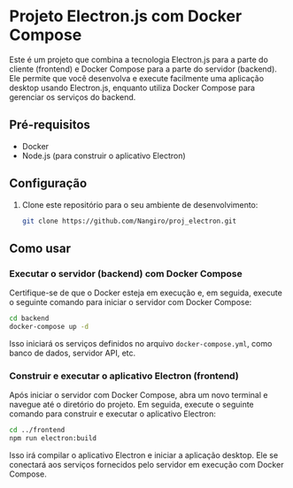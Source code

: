 # Projeto Electron.js com Docker Compose

Este é um projeto que combina a tecnologia Electron.js para a parte do cliente (frontend) e Docker Compose para a parte do servidor (backend). Ele permite que você desenvolva e execute facilmente uma aplicação desktop usando Electron.js, enquanto utiliza Docker Compose para gerenciar os serviços do backend.

## Pré-requisitos

- Docker
- Node.js (para construir o aplicativo Electron)

## Configuração

1. Clone este repositório para o seu ambiente de desenvolvimento:

    ```bash
    git clone https://github.com/Nangiro/proj_electron.git
    ```

## Como usar

### Executar o servidor (backend) com Docker Compose

Certifique-se de que o Docker esteja em execução e, em seguida, execute o seguinte comando para iniciar o servidor com Docker Compose:
```bash
cd backend
docker-compose up -d
```

Isso iniciará os serviços definidos no arquivo `docker-compose.yml`, como banco de dados, servidor API, etc.

### Construir e executar o aplicativo Electron (frontend)

Após iniciar o servidor com Docker Compose, abra um novo terminal e navegue até o diretório do projeto. Em seguida, execute o seguinte comando para construir e executar o aplicativo Electron:

```bash
cd ../frontend
npm run electron:build
```

Isso irá compilar o aplicativo Electron e iniciar a aplicação desktop. Ele se conectará aos serviços fornecidos pelo servidor em execução com Docker Compose.
